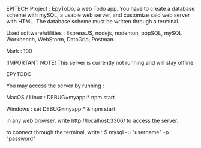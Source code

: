 EPITECH Project : EpyToDo, a web Todo app.
You have to create a database scheme with mySQL, a usable web server, and customize said web server with HTML.
The database scheme must be written through a terminal.

Used software/utilities : ExpressJS, nodejs, nodemon, popSQL, mySQL Workbench, WebStorm, DataGrip, Postman.



Mark : 100

!IMPORTANT NOTE!
This server is currently not running and will stay offline.

EPYTODO

You may access the server by running :

MacOS / Linux : DEBUG=myapp:* npm start

Windows : set DEBUG=myapp:* & npm start

in any web browser, write http://localhost:3306/ to access the server.

to connect through the terminal, write : $ mysql -u "username" -p "password"
